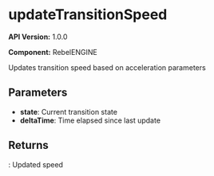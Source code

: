 # updateTransitionSpeed

**API Version:** 1.0.0

**Component:** RebelENGINE

Updates transition speed based on acceleration parameters

## Parameters

- **state**: Current transition state
- **deltaTime**: Time elapsed since last update

## Returns

: Updated speed

